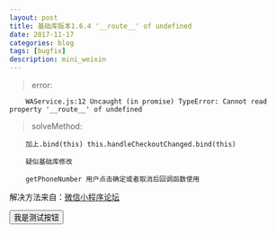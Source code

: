```yaml
---
layout: post
title: 基础库版本1.6.4 '__route__' of undefined
date: 2017-11-17
categories: blog
tags: [bugfix]
description: mini_weixin
---
```

<script type="text/javascript" src="https://res.wx.qq.com/open/js/jweixin-1.3.0.js"></script>
>error:

        WAService.js:12 Uncaught (in promise) TypeError: Cannot read property '__route__' of undefined

>solveMethod:

        加上.bind(this) this.handleCheckoutChanged.bind(this)
        
        疑似基础库修改

        getPhoneNumber 用户点击确定或者取消后回调函数使用

解决方法来自：<a href="https://developers.weixin.qq.com/blogdetail?action=get_post_info&docid=5b821348ef82478527d8fdcf3af5f207&highline=__route__&token=226821302&lang=zh_CN">微信小程序论坛</a>

<button onclick='btnclick'>我是测试按钮</button>
<script type="text/javascript">
console.log(window.__wxjs_environment === 'miniprogram')
function btnclick (){
    wx.miniProgram.navigateTo({ur: '../index/index'})
}
</script>
